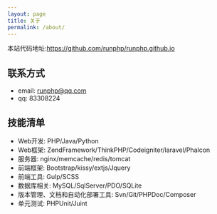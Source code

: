 ```yaml
---
layout: page
title: 关于
permalink: /about/
---
```


本站代码地址:<https://github.com/runphp/runphp.github.io>

## 联系方式
- email: runphp@qq.com
- qq: 83308224

## 技能清单
- Web开发: PHP/Java/Python
- Web框架: ZendFramework/ThinkPHP/Codeigniter/laravel/Phalcon
- 服务器: nginx/memcache/redis/tomcat
- 前端框架: Bootstrap/kissy/extjs/Jquery
- 前端工具: Gulp/SCSS
- 数据库相关: MySQL/SqlServer/PDO/SQLite
- 版本管理、文档和自动化部署工具: Svn/Git/PHPDoc/Composer
- 单元测试: PHPUnit/Juint
